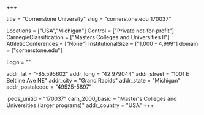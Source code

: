 
+++

title = "Cornerstone University"
slug = "cornerstone.edu_170037"

Locations = ["USA","Michigan"]
Control = ["Private not-for-profit"]
CarnegieClassification = ["Masters Colleges and Universities II"]
AthleticConferences = ["None"]
InstitutionalSize = ["1,000 - 4,999"]
domain = ["cornerstone.edu"]

Logo = ""

addr_lat = "-85.595602"
addr_long = "42.979044"
addr_street = "1001 E Beltline Ave NE"
addr_city = "Grand Rapids"
addr_state = "Michigan"
addr_postalcode = "49525-5897"

ipeds_unitid = "170037"
carn_2000_basic = "Master's Colleges and Universities (larger programs)"
addr_country = "USA"
+++
    
